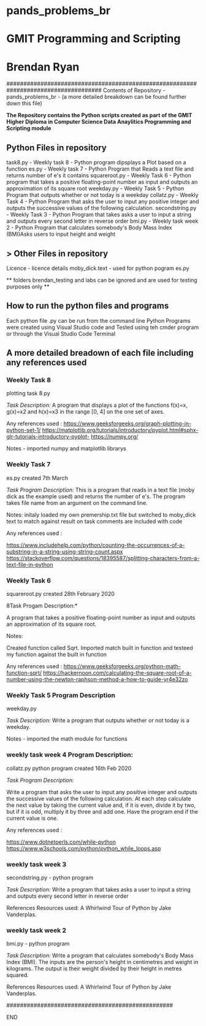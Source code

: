 # pands_problems_br
# GMIT Programming and Scripting
# Brendan Ryan

#################################################################################### 
Contents of Repository - pands_problems_br - (a more detailed breakdown can be found further down this file)

**The Repository contains the Python scripts created as part of the GMIT Higher Diploma in Computer Science Data Anaylitics
Programming and Scripting module**


##  Python Files in repository
task8.py -  Weekly task 8 - Python program dipsplays a Plot based on a function
es.py  -  Weekly task 7 - Python Program that Reads a text file and returns number of e's it contains
squareroot.py - Weekly Task 6 - Python program that takes a positive floating-point number as input and outputs an approximation of its square root
weekday.py - Weekly Task 5 - Python Program that outputs whether or not today is a weekday
collatz.py -  Weekly Task 4 - Python Program that asks the user to input any positive integer and outputs the successive values 
of the following calculation.
secondstring.py  - Weekly Task 3 - Python Program that takes asks a user to input a string and outputs every second letter in reverse order
bmi.py - Weekly task week 2 - Python Program that calculates somebody's Body Mass Index (BMI)Asks users to input height and weight

## > Other Files in repository
Licence - licence details
moby_dick.text - used for python pogram es.py

** folders brendan_testing and labs can be ignored and are used for testing purposes only **

## How to run the python files and programs

Each python file .py can be run from the command line
Python Programs were created using Visual Studio code and Tested using teh cmder program or through the Visual Studio Code Terminal

## A more detailed breadown of each file including any references used 


### Weekly Task 8

plotting task 8.py

*Task Description:* A program that displays a plot of the functions f(x)=x, g(x)=x2 and h(x)=x3 in the range [0, 4] on the one set of axes. 

Any references used :
https://www.geeksforgeeks.org/graph-plotting-in-python-set-1/
https://matplotlib.org/tutorials/introductory/pyplot.html#sphx-glr-tutorials-introductory-pyplot-
https://numpy.org/

Notes - imported numpy and matplotlib librarys

### Weekly Task 7

es.py created 7th March 

*Task Program Description:* This is a program that reads in a text file (moby dick as the example used) and returns the number of e's. The program takes
file name from an argument on the command line.

Notes:
initaly loaded my own premership.txt file but switched to moby_dick text to match against result on task
comments are included with code

Any references used :

https://www.includehelp.com/python/counting-the-occurrences-of-a-substring-in-a-string-using-string-count.aspx
https://stackoverflow.com/questions/18395587/splitting-characters-from-a-text-file-in-python


### Weekly Task 6

squareroot.py created 28th February 2020

8Task Progam Description:*

A program that takes a positive floating-point number as input and outputs an approximation of its square root. 

Notes:

Created function called Sqrt. 
Imported match built in function and testeed my function against the built in function

Any references used :
https://www.geeksforgeeks.org/python-math-function-sqrt/
https://hackernoon.com/calculating-the-square-root-of-a-number-using-the-newton-raphson-method-a-how-to-guide-yr4e32zo


### Weekly Task 5 Program Description

weekday.py

*Task Description:* Write a program that outputs whether or not today is a weekday. 

Notes - imported the math module for functions

### weekly task week 4 Program Description:

collatz.py python program created 16th Feb 2020

*Task Program Description:*

Write a program that asks the user to input any positive integer and outputs the successive values 
of the following calculation. At each step calculate the next value by taking the current value and, 
if it is even, divide it by two, but if it is odd, multiply it by three and add one. 
Have the program end if the current value is one.

Any references used :

https://www.dotnetperls.com/while-python
https://www.w3schools.com/python/python_while_loops.asp


### weekly task week 3

secondstring.py - python program

*Task Description:*  Write a program that takes asks a user to input a string and outputs every second letter in reverse order


References Resources used: A Whirlwind Tour of Python by Jake Vanderplas.

### weekly task week 2

bmi.py - python program

*Task Description:* Write a program that calculates somebody's Body Mass Index (BMI).
The inputs are the person's height in centimetres and weight in kilograms.
The output is their weight divided by their height in metres squared. 

References Resources used: A Whirlwind Tour of Python by Jake Vanderplas.


#################################################


END


